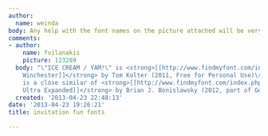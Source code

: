 ```yaml
---
author:
  name: weinda
body: Any help with the font names on the picture attached will be very very appreciated.[img:sites/default/files/old-images/hwtm-ice-cream-shoppe-invitation_5467.jpg]
comments:
- author:
    name: fvilanakis
    picture: 123289
  body: "\"ICE CREAM / YAM!\" is <strong>[[http://www.findmyfont.com/index.php/fonts/font-preview?fset=Dafont-1&ffam=1873%20Winchester%20-%20Regular&fid=58dfb51533a7542d6f5c69bf1ed4887c&fsize=60&text=ICE%20CREAM%20YUM!&fit=1|1873
    Winchester]]</strong> by Tom Kolter (2011, Free for Personal Use)\r\n\"SHOPPE\"
    is a close similar of <strong>[[http://www.findmyfont.com/index.php/fonts/font-preview?fset=Google-Web-Fonts&ffam=Stint%20Ultra%20Expanded%20-%20Regular&fid=70be7b1d81ed02ac69f4905cda3c3580&fstyle=b&fsize=60&text=SHOPPE&fit=1|Stint
    Ultra Expanded]]</strong> by Brian J. Bonislawsky (2012, part of Google-Web-Fonts)\r\n"
  created: '2013-04-23 22:48:13'
date: '2013-04-23 19:26:21'
title: invitation fun fonts

---
```


